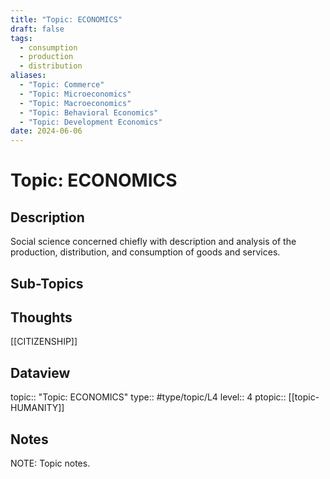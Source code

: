 ```yaml
---
title: "Topic: ECONOMICS"
draft: false
tags:
  - consumption
  - production
  - distribution
aliases:
  - "Topic: Commerce"
  - "Topic: Microeconomics"
  - "Topic: Macroeconomics"
  - "Topic: Behavioral Economics"
  - "Topic: Development Economics"
date: 2024-06-06
---
```

# Topic: ECONOMICS
## Description
Social science concerned chiefly with description and analysis of the production, distribution, and consumption of goods and services.

## Sub-Topics


## Thoughts
[[CITIZENSHIP]]

## Dataview
topic:: "Topic: ECONOMICS"
type:: #type/topic/L4 
level:: 4
ptopic:: [[topic-HUMANITY]]

## Notes
NOTE: Topic notes.
